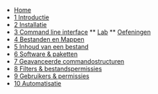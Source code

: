 <!-- docs/_sidebar.md -->
* [Home](./be-nl/)
* [1 Introductie](./be-nl/01_introduction/01_course.md)
* [2 Installatie](./be-nl/02_installation/01_course.md)
* [3 Command line interface](./be-nl/03_commandline/01_course.md)
** [Lab](./be-nl/03_commandline/02_lab.md)
** [Oefeningen](./be-nl/03_commandline/99_assignments.md)
* [4 Bestanden en Mappen](./be-nl/04_filesandfolders/01_course.md)
* [5 Inhoud van een bestand](./be-nl/05_filecontents/01_course.md)
* [6 Software & paketten](./be-nl/06_software/01_course.md)
* [7 Geavanceerde commandostructuren](./be-nl/07_advancedcommands/01_course.md)
* [8 Filters & bestandspermissies ](./be-nl/08_filters/01_course.md)
* [9 Gebruikers & permissies](./be-nl/09_usersandpermissions/01_course.md)
* [10 Automatisatie](./be-nl/10_automation/01_course.md)